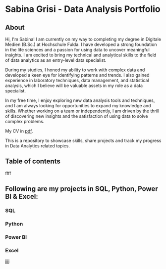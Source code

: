 # Sabina Grisi - Data Analysis Portfolio
## About
Hi, I'm Sabina! I am currently on my way to completing my degree in Digitale Medien (B.Sc.) at Hochschule Fulda. I have developed a strong foundation in the life sciences and a passion for using data to uncover meaningful insights. I am excited to bring my technical and analytical skills to the field of data analytics as an entry-level data specialist.

During my studies, I honed my ability to work with complex data and developed a keen eye for identifying patterns and trends. I also gained experience in laboratory techniques, data management, and statistical analysis, which I believe will be valuable assets in my role as a data specialist.

In my free time, I enjoy exploring new data analysis tools and techniques, and I am always looking for opportunities to expand my knowledge and skills. Whether working on a team or independently, I am driven by the thrill of discovering new insights and the satisfaction of using data to solve complex problems.

My CV in [pdf](https://github.com/sabinagrisi/Data-Analysis-Portfolio/blob/main/DataAnalyst_SabinaGrisi_Lebenslauf.pdf).

This is a repository to showcase skills, share projects and track my progress in Data Analytics related topics.
## Table of contents
ffff
## Following are my projects in SQL, Python, Power BI & Excel:
### SQL
### Python
### Power BI
### Excel
jjjj
